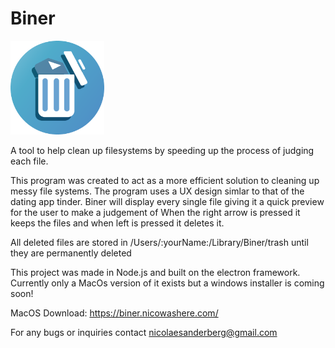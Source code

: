 # Biner
<img width="150"  src="static/icon.png">


A tool to help clean up filesystems by speeding up the process of judging each file.

This program was created to act as a more efficient solution to cleaning up messy file systems.
The program uses a UX design simlar to that of the dating app tinder.
Biner will display every single file giving it a quick preview for the user to make a judgement of
When the right arrow is pressed it keeps the files and when left is pressed it deletes it.

All deleted files are stored in /Users/:yourName:/Library/Biner/trash until they are permanently deleted


This project was made in Node.js and built on the electron framework.
Currently only a MacOs version of it exists but a windows installer is coming soon!

MacOS Download: https://biner.nicowashere.com/

For any bugs or inquiries contact nicolaesanderberg@gmail.com
